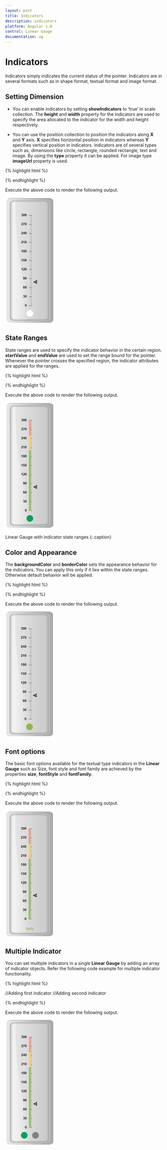 ```yaml
---
layout: post
title: Indicators
description: indicators
platform: Angular 1.0
control: Linear Gauge
documentation: ug
---
```


# Indicators

Indicators simply indicates the current status of the pointer. Indicators are in several formats such as in shape format, textual format and image format.

## Setting Dimension

* You can enable indicators by setting **showIndicators** to ‘true’ in scale collection. The **height** and **width** property for the indicators are used to specify the area allocated to the indicator for the width and height respectively. 

* You can use the position collection to position the indicators along **X** and **Y** axis. **X** specifies horizontal position in indicators whereas **Y** specifies vertical position in indicators. Indicators are of several types such as, dimensions like circle, rectangle, rounded rectangle, text and image. By using the **type** property it can be applied. For image type **imageUrl** property is used.


{% highlight html %}

<html xmlns="http://www.w3.org/1999/xhtml" lang="en" ng-app="LinearGaugeApp">
    <head>
        <title>Essential Studio for AngularJS: LinearGauge</title>
        <!--CSS and Script file References -->
    </head>
    <body ng-controller="LinearGaugeCtrl">
        <div id="linearframe">
                 <ej-lineargauge e-enableanimation="false" e-value="78" e-frame-backgroundImageUrl="../images/gauge/Gauge_linear_light.png" >
                 <e-scales>
                 <e-scale e-width="0"  e-backgroundColor="transparent" e-showIndicators="true" e-showbarpointers="false"
                 e-border-color="transparent" e-border-width="0" e-minimum="0" e-maximum="300" e-minorintervalvalue="5" e-majorintervalvalue="30" >
                 <e-markerpointers>
                 <e-markerpointer  e-width="10" e-length="10" e-backgroundColor="grey" e-distancefromscale="12">
                 </e-markerpointer>
                 </e-markerpointers>
                 <e-ticks>
                 <e-tick e-type="majorinterval" e-width="2" e-color="#8c8c8c" e-distancefromscale-x="7" e-distancefromscale-y="0"></e-tick>
                  <e-tick e-type="minorinterval" e-width="1" e-height="6" e-color="#8c8c8c" e-distancefromscale-x="7" e-distancefromscale-y="0"></e-tick>
                 </e-ticks>
                  <e-indicators>
                 <e-indicator e-type="circle" e-width="10" e-height="10"  e-position-x="50" e-position-y="100"></e-indicator>
                 </e-indicators>
                 </e-scale>
                 </e-scales>
                  </ej-lineargauge>
        </div>
         <script >
        angular.module('LinearGaugeApp', ['ejangular'])
       .controller('LinearGaugeCtrl', function ($scope) {
         });
    </script>
    </body>
</html>



{% endhighlight %}



Execute the above code to render the following output.

![](Indicators_images/Indicators_img1.png)

## State Ranges

State ranges are used to specify the indicator behavior in the certain region. **startValue** and **endValue** are used to set the range bound for the pointer. Whenever the pointer crosses the specified region, the indicator attributes are applied for the ranges.


{% highlight html %}

<html xmlns="http://www.w3.org/1999/xhtml" lang="en" ng-app="LinearGaugeApp">
    <head>
        <title>Essential Studio for AngularJS: LinearGauge</title>
        <!--CSS and Script file References -->
    </head>
    <body ng-controller="LinearGaugeCtrl">
        <div id="linearframe">
                 <ej-lineargauge e-enableanimation="false" e-value="78" e-frame-backgroundImageUrl="../images/gauge/Gauge_linear_light.png" >
                 <e-scales>
                 <e-scale e-width="0"  e-backgroundColor="transparent" e-showIndicators="true" e-showbarpointers="false" e-showranges="true"
                 e-border-color="transparent" e-border-width="0" e-minimum="0" e-maximum="300" e-minorintervalvalue="5" e-majorintervalvalue="30" >
                 <e-markerpointers>
                 <e-markerpointer  e-width="10" e-length="10" e-backgroundColor="grey" e-distancefromscale="12">
                 </e-markerpointer>
                 </e-markerpointers>
                 <e-ticks>
                 <e-tick e-type="majorinterval" e-width="2" e-color="#8c8c8c" e-distancefromscale-x="7" e-distancefromscale-y="0"></e-tick>
                  <e-tick e-type="minorinterval" e-width="1" e-height="6" e-color="#8c8c8c" e-distancefromscale-x="7" e-distancefromscale-y="0"></e-tick>
                 </e-ticks>
                  <e-ranges>
                 <e-range e-startvalue="0" e-endValue="200" e-startwidth="5" e-endwidth="5"  e-backgroundcolor="#94C361" e-border-color="#94C361" e-border-width="1"> </e-range>
                 <e-range e-startvalue="200" e-endValue="250" e-startwidth="5" e-endwidth="5" e-backgroundcolor="#F9CF67" e-border-color="#F9CF67" e-border-width="1"></e-range>
                  <e-range e-startvalue="250" e-endValue="300" e-startwidth="5" e-endwidth="5" e-backgroundcolor="#F89B83" e-border-color="#F89B83" e-border-width="1"></e-range>
                 </e-ranges>
                  <e-indicators>
                 <e-indicator e-type="circle" e-width="10" e-height="10"  e-position-x="50" e-position-y="100">
                 <e-stateranges>
                 <e-staterange e-startValue="0" e-endValue="200" e-backgroundColor="#02A258" e-borderColor="#02A258"></e-staterange>
                 <e-staterange e-startValue="200" e-endValue="300" e-backgroundColor="grey" e-borderColor="grey"></e-staterange>
                 </e-stateranges>
                 </e-indicator>
                 </e-indicators>
                 </e-scale>
                 </e-scales>
                  </ej-lineargauge>
        </div>
         <script >
        angular.module('LinearGaugeApp', ['ejangular'])
       .controller('LinearGaugeCtrl', function ($scope) {
         });
    </script>
    </body>
</html>

{% endhighlight %}



Execute the above code to render the following output.

![](Indicators_images/Indicators_img2.png)

Linear Gauge with indicator state ranges
{:.caption}

## Color and Appearance

The **backgroundColor** and **borderColor** sets the appearance behavior for the indicators. You can apply this only if it lies within the state ranges. Otherwise default behavior will be applied.

{% highlight html %}

<html xmlns="http://www.w3.org/1999/xhtml" lang="en" ng-app="LinearGaugeApp">
    <head>
        <title>Essential Studio for AngularJS: LinearGauge</title>
        <!--CSS and Script file References -->
    </head>
    <body ng-controller="LinearGaugeCtrl">
        <div id="linearframe">
                 <ej-lineargauge e-enableanimation="false" e-value="78" e-frame-backgroundImageUrl="../images/gauge/Gauge_linear_light.png" >
                 <e-scales>
                 <e-scale e-width="0"  e-backgroundColor="transparent" e-showIndicators="true" e-showbarpointers="false"
                 e-border-color="transparent" e-border-width="0" e-minimum="0" e-maximum="300" e-minorintervalvalue="5" e-majorintervalvalue="30" >
                 <e-markerpointers>
                 <e-markerpointer  e-width="10" e-length="10" e-backgroundColor="grey" e-distancefromscale="12">
                 </e-markerpointer>
                 </e-markerpointers>
                 <e-ticks>
                 <e-tick e-type="majorinterval" e-width="2" e-color="#8c8c8c" e-distancefromscale-x="7" e-distancefromscale-y="0"></e-tick>
                  <e-tick e-type="minorinterval" e-width="1" e-height="6" e-color="#8c8c8c" e-distancefromscale-x="7" e-distancefromscale-y="0"></e-tick>
                 </e-ticks>
                  <e-indicators>
                 <e-indicator e-type="circle" e-width="10" e-height="10"  e-position-x="50" e-position-y="100">
                 <e-stateranges>
                 <e-staterange e-startValue="0" e-endValue="300" e-backgroundColor="#91B64E" e-borderColor="#91B64E"></e-staterange>
                 </e-stateranges>
                 </e-indicator>
                 </e-indicators>
                 </e-scale>
                 </e-scales>
                  </ej-lineargauge>
        </div>
         <script >
        angular.module('LinearGaugeApp', ['ejangular'])
       .controller('LinearGaugeCtrl', function ($scope) {
         });
    </script>
    </body>
</html>



{% endhighlight %}



Execute the above code to render the following output.

![](Indicators_images/Indicators_img3.png)

## Font options

The basic font options available for the textual type indicators in the **Linear Gauge** such as Size, font style and font family are achieved by the properties **size**, **fontStyle** and **fontFamily.**

{% highlight html %}

<html xmlns="http://www.w3.org/1999/xhtml" lang="en" ng-app="LinearGaugeApp">
    <head>
        <title>Essential Studio for AngularJS: LinearGauge</title>
        <!--CSS and Script file References -->
    </head>
    <body ng-controller="LinearGaugeCtrl">
        <div id="linearframe">
                 <ej-lineargauge e-enableanimation="false" e-value="78" e-frame-backgroundImageUrl="../images/gauge/Gauge_linear_light.png" >
                 <e-scales>
                 <e-scale e-width="0"  e-backgroundColor="transparent" e-showIndicators="true" e-showbarpointers="false" e-showranges="true"
                 e-border-color="transparent" e-border-width="0" e-minimum="0" e-maximum="300" e-minorintervalvalue="5" e-majorintervalvalue="30" >
                 <e-markerpointers>
                 <e-markerpointer  e-width="10" e-length="10" e-backgroundColor="grey" e-distancefromscale="12">
                 </e-markerpointer>
                 </e-markerpointers>
                 <e-ticks>
                 <e-tick e-type="majorinterval" e-width="2" e-color="#8c8c8c" e-distancefromscale-x="7" e-distancefromscale-y="0"></e-tick>
                  <e-tick e-type="minorinterval" e-width="1" e-height="6" e-color="#8c8c8c" e-distancefromscale-x="7" e-distancefromscale-y="0"></e-tick>
                 </e-ticks>
                  <e-ranges>
                 <e-range e-startvalue="0" e-endValue="200" e-startwidth="5" e-endwidth="5"  e-backgroundcolor="#94C361" e-border-color="#94C361" e-border-width="1"> </e-range>
                 <e-range e-startvalue="200" e-endValue="250" e-startwidth="5" e-endwidth="5" e-backgroundcolor="#F9CF67" e-border-color="#F9CF67" e-border-width="1"></e-range>
                  <e-range e-startvalue="250" e-endValue="300" e-startwidth="5" e-endwidth="5" e-backgroundcolor="#F89B83" e-border-color="#F89B83" e-border-width="1"></e-range>
                 </e-ranges>
                  <e-indicators>
                 <e-indicator e-type="text" e-height="10"  e-textlocation-x="50" e-textlocation-y="100" e-font-size="12px" e-font-fontFamily="arial" e-font-fontStyle="bold">
                 <e-stateranges>
                 <e-staterange e-startValue="0" e-endValue="200" e-text="Safe" e-textColor="#94C361"></e-staterange>
                 <e-staterange e-startValue="200" e-endValue="250" e-text="Caution" e-textColor="#F9CF67"></e-staterange>
                 <e-staterange e-startValue="250" e-endValue="300" e-text="Danger" e-textColor="#F89B83"></e-staterange>
                 </e-stateranges>
                 </e-indicator>
                 </e-indicators>
                 </e-scale>
                 </e-scales>
                  </ej-lineargauge>
        </div>
         <script >
        angular.module('LinearGaugeApp', ['ejangular'])
       .controller('LinearGaugeCtrl', function ($scope) {
         });
    </script>
    </body>
</html>



{% endhighlight %}



Execute the above code to render the following output.

![](Indicators_images/Indicators_img4.png)

## Multiple Indicator

You can set multiple indicators in a single **Linear Gauge** by adding an array of indicator objects. Refer the following code example for multiple indicator functionality.


{% highlight html %}

<html xmlns="http://www.w3.org/1999/xhtml" lang="en" ng-app="LinearGaugeApp">
    <head>
        <title>Essential Studio for AngularJS: LinearGauge</title>
        <!--CSS and Script file References -->
    </head>
    <body ng-controller="LinearGaugeCtrl">
        <div id="linearframe">
                 <ej-lineargauge e-enableanimation="false" e-readonly="false"  e-value="78" e-frame-backgroundImageUrl="../images/gauge/Gauge_linear_light.png" >
                 <e-scales>
                 <e-scale e-width="0"  e-backgroundColor="transparent" e-showIndicators="true" e-showbarpointers="false" e-showranges="true"
                 e-border-color="transparent" e-border-width="0" e-minimum="0" e-maximum="300" e-minorintervalvalue="5" e-majorintervalvalue="30" >
                 <e-markerpointers>
                 <e-markerpointer  e-width="10" e-length="10" e-backgroundColor="grey" e-distancefromscale="12">
                 </e-markerpointer>
                 </e-markerpointers>
                 <e-ticks>
                 <e-tick e-type="majorinterval" e-width="2" e-color="#8c8c8c" e-distancefromscale-x="7" e-distancefromscale-y="0"></e-tick>
                  <e-tick e-type="minorinterval" e-width="1" e-height="6" e-color="#8c8c8c" e-distancefromscale-x="7" e-distancefromscale-y="0"></e-tick>
                 </e-ticks>
                  <e-ranges>
                 <e-range e-startvalue="0" e-endValue="200" e-startwidth="5" e-endwidth="5"  e-backgroundcolor="#94C361" e-border-color="#94C361" e-border-width="1"> </e-range>
                 <e-range e-startvalue="200" e-endValue="250" e-startwidth="5" e-endwidth="5" e-backgroundcolor="#F9CF67" e-border-color="#F9CF67" e-border-width="1"></e-range>
                  <e-range e-startvalue="250" e-endValue="300" e-startwidth="5" e-endwidth="5" e-backgroundcolor="#F89B83" e-border-color="#F89B83" e-border-width="1"></e-range>
                 </e-ranges>
                  <e-indicators>
                  //Adding first indicator
                 <e-indicator e-type="circle" e-height="10"  e-width="10" e-position-x="30" e-position-y="100"  >
                 <e-stateranges>
                 <e-staterange e-startValue="0" e-endValue="200" e-backgroundcolor="#02A258" e-bordercolor="#02A258"></e-staterange>
                 <e-staterange e-startValue="200" e-endValue="300" e-backgroundcolor="grey" e-bordercolor="grey"></e-staterange>
                 </e-stateranges>
                 </e-indicator>
                 //Adding second indicator
                  <e-indicator e-type="circle" e-height="10"  e-width="10" e-position-x="70" e-position-y="100"  >
                 <e-stateranges>
                 <e-staterange e-startValue="0" e-endValue="200" e-backgroundcolor="grey" e-bordercolor="grey"></e-staterange>
                 <e-staterange e-startValue="200" e-endValue="300" e-backgroundcolor="red" e-bordercolor="red"></e-staterange>
                 </e-stateranges>
                 </e-indicator>
                 </e-indicators>
                 </e-scale>
                 </e-scales>
                  </ej-lineargauge>
        </div>
         <script >
        angular.module('LinearGaugeApp', ['ejangular'])
       .controller('LinearGaugeCtrl', function ($scope) {
         });
    </script>
    </body>
</html>



{% endhighlight %}



Execute the above code to render the following output.



![](Indicators_images/Indicators_img5.png)


